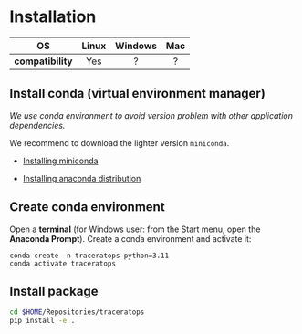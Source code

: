 # Installation

|OS|Linux|Windows|Mac|
|:-:|:-:|:-:|:-:|
|**compatibility**|Yes|?|?|

## Install conda (virtual environment manager)

*We use conda environment to avoid version problem with other application dependencies.*

We recommend to download the lighter version `miniconda`.

- [Installing miniconda](https://www.anaconda.com/docs/getting-started/miniconda/install#quickstart-install-instructions)

- [Installing anaconda distribution](https://www.anaconda.com/docs/getting-started/anaconda/install#basic-install-instructions)

## Create conda environment

Open a **terminal** (for Windows user: from the Start menu, open the **Anaconda Prompt**). Create a conda environment and activate it:
```
conda create -n traceratops python=3.11
conda activate traceratops
```

## Install package

```bash
cd $HOME/Repositories/traceratops
pip install -e .
```

